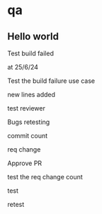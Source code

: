 # qa

Hello world
-----------

Test build failed

at 25/6/24

Test the build failure use case

new lines added

test reviewer

Bugs retesting

commit count

req change

Approve PR

test the req change count

test

retest